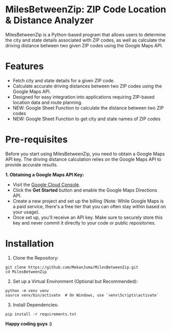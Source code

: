 # MilesBetweenZip: ZIP Code Location & Distance Analyzer
MilesBetweenZip is a Python-based program that allows users to determine the city and state details associated with ZIP codes, as well as calculate the driving distance between two given ZIP codes using the Google Maps API.

# Features
- Fetch city and state details for a given ZIP code.
- Calculate accurate driving distances between two ZIP codes using the Google Maps API.
- Designed for easy integration into applications requiring ZIP-based location data and route planning.
- NEW: Google Sheet Function to calculate the distance between two ZIP codes
- NEW: Google Sheet Function to get city and state names of ZIP codes

# Pre-requisites
Before you start using MilesBetweenZip, you need to obtain a Google Maps API key. The driving distance calculation relies on the Google Maps API to provide accurate results.

**1. Obtaining a Google Maps API Key:**
  - Visit the [Google Cloud Console](https://cloud.google.com/console/google/maps-apis).
  - Click the **Get Started** button and enable the Google Maps Directions API.
  - Create a new project and set up the billing (Note: While Google Maps is a paid service, there's a free tier that you can often stay within based on your usage).
  - Once set up, you'll receive an API key. Make sure to securely store this key and never commit it directly to your code or public repositories.

# Installation

1. Clone the Repository:
```
git clone https://github.com/MekanJuma/MilesBetweenZip.git
cd MilesBetweenZip
```
2. Set up a Virtual Environment (Optional but Recommended):
```
python -m venv venv
source venv/bin/activate  # On Windows, use `venv\Scripts\activate`
```
3. Install Dependencies:
```
pip install -r requirements.txt
```

**Happy coding guys :)**

